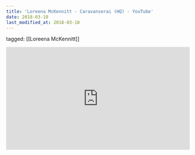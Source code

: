 ```yaml
---
title: 'Loreena McKennitt - Caravanserai (HQ) - YouTube'
date: 2018-03-10
last_modified_at: 2018-03-10
---
```

tagged: [[Loreena McKennitt]]
<iframe allow="accelerometer; autoplay; clipboard-write; encrypted-media; gyroscope; picture-in-picture" allowfullscreen="" frameborder="0" height="281" id="youtube_iframe" src="https://www.youtube.com/embed/4QpRCK1IbiE?feature=oembed&amp;enablejsapi=1&amp;origin=https://safe.txmblr.com&amp;wmode=opaque" width="500"></iframe>
